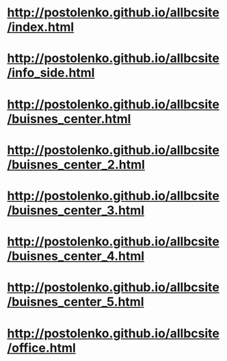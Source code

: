 # http://postolenko.github.io/allbcsite/index.html
# http://postolenko.github.io/allbcsite/info_side.html
# http://postolenko.github.io/allbcsite/buisnes_center.html
# http://postolenko.github.io/allbcsite/buisnes_center_2.html
# http://postolenko.github.io/allbcsite/buisnes_center_3.html
# http://postolenko.github.io/allbcsite/buisnes_center_4.html
# http://postolenko.github.io/allbcsite/buisnes_center_5.html
# http://postolenko.github.io/allbcsite/office.html